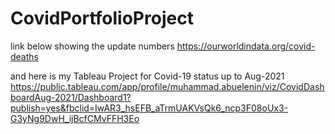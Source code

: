 # CovidPortfolioProject
link below showing the update numbers
https://ourworldindata.org/covid-deaths

and here is my Tableau Project for Covid-19 status up to Aug-2021
https://public.tableau.com/app/profile/muhammad.abuelenin/viz/CovidDashboardAug-2021/Dashboard1?publish=yes&fbclid=IwAR3_hsEFB_aTrmUAKVsQk6_ncp3F08oUx3-G3yNg9DwH_ijBcfCMvFFH3Eo
